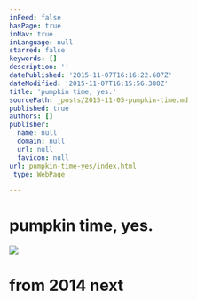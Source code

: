 ```yaml
---
inFeed: false
hasPage: true
inNav: true
inLanguage: null
starred: false
keywords: []
description: ''
datePublished: '2015-11-07T16:16:22.607Z'
dateModified: '2015-11-07T16:15:56.380Z'
title: 'pumpkin time, yes.'
sourcePath: _posts/2015-11-05-pumpkin-time.md
published: true
authors: []
publisher:
  name: null
  domain: null
  url: null
  favicon: null
url: pumpkin-time-yes/index.html
_type: WebPage

---
```

# pumpkin time, yes.
![](https://the-grid-user-content.s3-us-west-2.amazonaws.com/aac791cb-8128-48ac-b641-1ebee03a21fa.JPG)

# from 2014 next